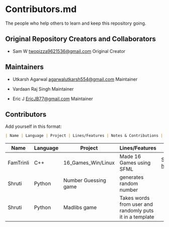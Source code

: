 # Contributors.md

The people who help others to learn and keep this repository going.

## Original Repository Creators and Collaborators

- Sam W twopizza9621536@gmail.com Original Creator

## Maintainers

- Utkarsh Agarwal agarwalutkarsh554@gmail.com Maintainer

- Vardaan Raj Singh Maintainer

- Eric J EricJB77@gmail.com Maintainer

## Contributors

Add yourself in this format:

```markdown
| Name | Language | Project | Lines/Features | Notes & Contributions | License |
```

| Name      | Language | Project              | Lines/Features                                           | Notes & Contributions                                                       | License |
| --------- | -------- | -------------------- | -------------------------------------------------------- | --------------------------------------------------------------------------- | ------- |
| FamTrinli | C++      | 16_Games_Win/Linux   | Made 16 Games using SFML                                 | Sources are here <https://www.youtube.com/channel/UCC7qpnId5RIQruKDJOt2exw> |
| Shruti    | Python   | Number Guessing game | generates random number                                  |
| Shruti    | Python   | Madlibs game         | Takes words from user and randomly puts it in a template |
